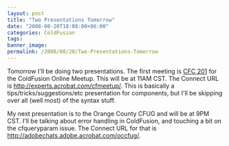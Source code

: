 ```yaml
---
layout: post
title: "Two Presentations Tomorrow"
date: "2008-08-20T18:08:00+06:00"
categories: ColdFusion 
tags: 
banner_image: 
permalink: /2008/08/20/Two-Presentations-Tomorrow
---
```


Tomorrow I'll be doing two presentations. The first meeting is <a href="http://coldfusion.meetup.com/17/calendar/8570144/">CFC 201</a> for the ColdFusion Online Meetup. This will be at 11AM CST. The Connect URL is <a href="http://experts.acrobat.com/cfmeetup/">http://experts.acrobat.com/cfmeetup/</a>. This is basically a tips/tricks/suggestions/etc presentation for components, but I'll be skipping over all (well most) of the syntax stuff.

My next presentation is to the Orange County CFUG and will be at 9PM CST. I'll be talking about error handling in ColdFusion, and touching a bit on the cfqueryparam issue. The Connect URL for that is <a href="http://adobechats.adobe.acrobat.com/occfug/">http://adobechats.adobe.acrobat.com/occfug/</a>.